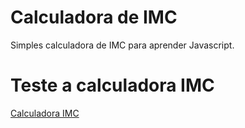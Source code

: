 # Calculadora de IMC

Simples calculadora de IMC para aprender Javascript.

# Teste a calculadora IMC

[Calculadora IMC](https://xandyctz.github.io/calculadora-imc/)
